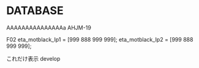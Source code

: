 # DATABASE
AAAAAAAAAAAAAAAa
AHJM-19

F02
eta_motblack_Ip1 = [999 888 999 999];
eta_motblack_Ip2 = [999 888 999 999];

これだけ表示
develop
